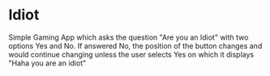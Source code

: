 # Idiot
Simple Gaming App which asks the question "Are you an Idiot" with two options Yes and No. If answered No, the position of the button changes and would continue changing
unless the user selects Yes on which it displays "Haha you are an idiot"

